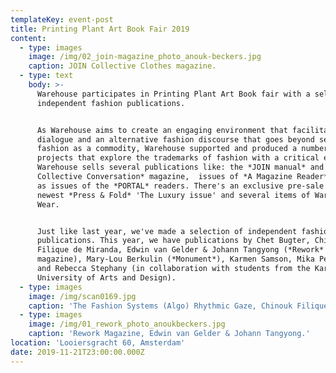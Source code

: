 ```yaml
---
templateKey: event-post
title: Printing Plant Art Book Fair 2019
content:
  - type: images
    image: /img/02_join-magazine_photo_anouk-beckers.jpg
    caption: JOIN Collective Clothes magazine.
  - type: text
    body: >-
      Warehouse participates in Printing Plant Art Book fair with a selection of
      independent fashion publications.


      As Warehouse aims to create an engaging environment that facilitates
      dialogue and an alternative fashion discourse that goes beyond seeing
      fashion as a commodity, Warehouse supported and produced a number of
      projects that explore the trademarks of fashion with a critical eye.
      Warehouse sells several publications like: the *JOIN manual* and the *JOIN
      Collective Conversation* magazine,  issues of *A Magazine Reader*, as well
      as issues of the *PORTAL* readers. There's an exclusive pre-sale of the
      newest *Press & Fold* 'The Luxury issue' and several items of Warehouse
      Wear.


      Just like last year, we've made a selection of independent fashion
      publications. This year, we have publications by Chet Bugter, Chinouk
      Filique de Miranda, Edwin van Gelder & Johann Tangyong (*Rework*
      magazine), Mary-Lou Berkulin (*Monument*), Karmen Samson, Mika Perlmutter
      and Rebecca Stephany (in collaboration with students from the Karlsruhe
      University of Arts and Design).
  - type: images
    image: /img/scan0169.jpg
    caption: 'The Fashion Systems (Algo) Rhythmic Gaze, Chinouk Filique de Miranda.'
  - type: images
    image: /img/01_rework_photo_anoukbeckers.jpg
    caption: 'Rework Magazine, Edwin van Gelder & Johann Tangyong.'
location: 'Looiersgracht 60, Amsterdam'
date: 2019-11-21T23:00:00.000Z
---
```

